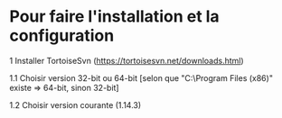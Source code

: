 # Pour faire l'installation et la configuration

1 Installer TortoiseSvn (https://tortoisesvn.net/downloads.html)

  1.1 Choisir version 32-bit ou 64-bit [selon que "C:\Program Files (x86)" existe => 64-bit, sinon 32-bit]
  
  1.2 Choisir version courante (1.14.3)
  
